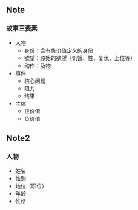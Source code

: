 ## Note
### 故事三要素
- 人物
	- 身份：含有负价值定义的身份
	- 欲望：原始的欲望（饥饿、性、复仇、上位等）
	- 动作：及物
- 事件
	- 核心问题
	- 阻力
	- 结果
- 主体
	- 正价值
	- 负价值


## Note2
### 人物
- 姓名
- 性别
- 地位（职位）
- 年龄
- 性格